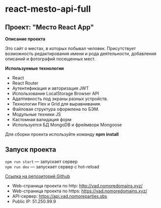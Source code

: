 # react-mesto-api-full

## Проект: "Место React App"

**Описание проекта**

Это сайт о местах, в которых побывал человек.
Присутствует возможность редактирования имени и рода деятельности, добавления описаний и фотографий посещенных мест.


**Используемые технологии**

+ React
+ React Router
+ Аутентификация и авторизация JWT
+ Использование LocalStorage Browser API
+ Адаптивность под экраны разных устройств.
+ Технологии Flex и Grid для выравнивания.
+ Файловая структура оформлена по БЭМ.
+ Модульные техники JS
+ Кастомная валидация форм
+ Используется БД MongoDB и фреймворк Mongoose

Для сборки проекта используйте команду **npm install**

## Запуск проекта

`npm run start` — запускает сервер   
`npm run dev` — запускает сервер с hot-reload

[Ссылка на репозиторий Github](https://github.com/VadSmith/react-mesto-api-full)

+ Web-страница проекта по http: http://vad.nomoredomains.xyz/
+ Web-страница проекта по https: https://vad.nomoredomains.xyz/
+ API-сервер: https://api.vad.nomoreparties.sbs
+ Public IP: 51.250.99.9
